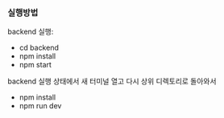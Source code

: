 
### 실행방법

backend 실행:
- cd backend
- npm install
- npm start

backend 실행 상태에서 새 터미널 열고
다시 상위 디렉토리로 돌아와서
- npm install
- npm run dev

